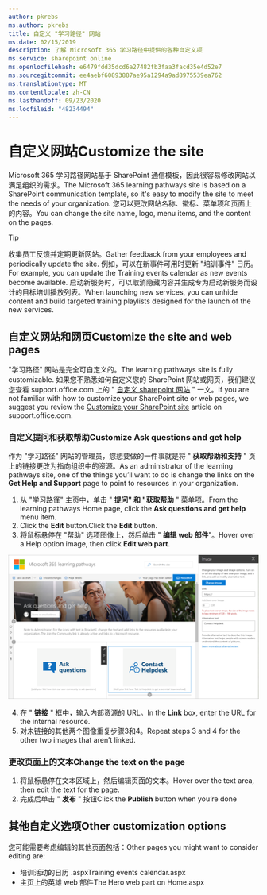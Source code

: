 ```yaml
---
author: pkrebs
ms.author: pkrebs
title: 自定义 "学习路径" 网站
ms.date: 02/15/2019
description: 了解 Microsoft 365 学习路径中提供的各种自定义项
ms.service: sharepoint online
ms.openlocfilehash: e6479fdd35dcd6a27482fb3faa3facd35e4d52e7
ms.sourcegitcommit: ee4aebf60893887ae95a1294a9ad8975539ea762
ms.translationtype: MT
ms.contentlocale: zh-CN
ms.lasthandoff: 09/23/2020
ms.locfileid: "48234494"
---
```

# <a name="customize-the-site"></a><span data-ttu-id="408b4-103">自定义网站</span><span class="sxs-lookup"><span data-stu-id="408b4-103">Customize the site</span></span>

<span data-ttu-id="408b4-104">Microsoft 365 学习路径网站基于 SharePoint 通信模板，因此很容易修改网站以满足组织的需求。</span><span class="sxs-lookup"><span data-stu-id="408b4-104">The Microsoft 365 learning pathways site is based on a SharePoint communication template, so it's easy to modify the site to meet the needs of your organization.</span></span> <span data-ttu-id="408b4-105">您可以更改网站名称、徽标、菜单项和页面上的内容。</span><span class="sxs-lookup"><span data-stu-id="408b4-105">You can change the site name, logo, menu items, and the content on the pages.</span></span> 

> [!TIP]
> <span data-ttu-id="408b4-106">收集员工反馈并定期更新网站。</span><span class="sxs-lookup"><span data-stu-id="408b4-106">Gather feedback from your employees and periodically update the site.</span></span> <span data-ttu-id="408b4-107">例如，可以在新事件可用时更新 "培训事件" 日历。</span><span class="sxs-lookup"><span data-stu-id="408b4-107">For example, you can update the Training events calendar as new events become available.</span></span> <span data-ttu-id="408b4-108">启动新服务时，可以取消隐藏内容并生成专为启动新服务而设计的目标培训播放列表。</span><span class="sxs-lookup"><span data-stu-id="408b4-108">When launching new services, you can unhide content and build targeted training playlists designed for the launch of the new services.</span></span> 

## <a name="customize-the-site-and-web-pages"></a><span data-ttu-id="408b4-109">自定义网站和网页</span><span class="sxs-lookup"><span data-stu-id="408b4-109">Customize the site and web pages</span></span>

<span data-ttu-id="408b4-110">"学习路径" 网站是完全可自定义的。</span><span class="sxs-lookup"><span data-stu-id="408b4-110">The learning pathways site is fully customizable.</span></span> <span data-ttu-id="408b4-111">如果您不熟悉如何自定义您的 SharePoint 网站或网页，我们建议您查看 support.office.com 上的 " [自定义 sharepoint 网站](https://support.office.com/article/customize-your-sharepoint-site-320b43e5-b047-4fda-8381-f61e8ac7f59b) " 一文。</span><span class="sxs-lookup"><span data-stu-id="408b4-111">If you are not familiar with how to customize your SharePoint site or web pages, we suggest you review the [Customize your SharePoint site](https://support.office.com/article/customize-your-sharepoint-site-320b43e5-b047-4fda-8381-f61e8ac7f59b) article on support.office.com.</span></span> 

### <a name="customize-ask-questions-and-get-help"></a><span data-ttu-id="408b4-112">自定义提问和获取帮助</span><span class="sxs-lookup"><span data-stu-id="408b4-112">Customize Ask questions and get help</span></span>

<span data-ttu-id="408b4-113">作为 "学习路径" 网站的管理员，您想要做的一件事就是将 " **获取帮助和支持** " 页上的链接更改为指向组织中的资源。</span><span class="sxs-lookup"><span data-stu-id="408b4-113">As an administrator of the learning pathways site, one of the things you’ll want to do is change the links on the **Get Help and Support** page to point to resources in your organization.</span></span> 

1.  <span data-ttu-id="408b4-114">从 "学习路径" 主页中，单击 " **提问" 和 "获取帮助** " 菜单项。</span><span class="sxs-lookup"><span data-stu-id="408b4-114">From the learning pathways Home page, click the **Ask questions and get help** menu item.</span></span>
2.  <span data-ttu-id="408b4-115">Click the **Edit** button.</span><span class="sxs-lookup"><span data-stu-id="408b4-115">Click the **Edit** button.</span></span>
3.  <span data-ttu-id="408b4-116">将鼠标悬停在 "帮助" 选项图像上，然后单击 " **编辑 web 部件**"。</span><span class="sxs-lookup"><span data-stu-id="408b4-116">Hover over a Help option image, then click **Edit web part**.</span></span>

![cg-edithelp.png](media/cg-edithelp.png)

4.  <span data-ttu-id="408b4-118">在 " **链接** " 框中，输入内部资源的 URL。</span><span class="sxs-lookup"><span data-stu-id="408b4-118">In the **Link** box, enter the URL for the internal resource.</span></span> 
5.  <span data-ttu-id="408b4-119">对未链接的其他两个图像重复步骤3和4。</span><span class="sxs-lookup"><span data-stu-id="408b4-119">Repeat steps 3 and 4 for the other two images that aren’t linked.</span></span>

### <a name="change-the-text-on-the-page"></a><span data-ttu-id="408b4-120">更改页面上的文本</span><span class="sxs-lookup"><span data-stu-id="408b4-120">Change the text on the page</span></span>

1. <span data-ttu-id="408b4-121">将鼠标悬停在文本区域上，然后编辑页面的文本。</span><span class="sxs-lookup"><span data-stu-id="408b4-121">Hover over the text area, then edit the text for the page.</span></span> 
2. <span data-ttu-id="408b4-122">完成后单击 " **发布** " 按钮</span><span class="sxs-lookup"><span data-stu-id="408b4-122">Click the **Publish** button when you’re done</span></span>

## <a name="other-customization-options"></a><span data-ttu-id="408b4-123">其他自定义选项</span><span class="sxs-lookup"><span data-stu-id="408b4-123">Other customization options</span></span>
<span data-ttu-id="408b4-124">您可能需要考虑编辑的其他页面包括：</span><span class="sxs-lookup"><span data-stu-id="408b4-124">Other pages you might want to consider editing are:</span></span>

- <span data-ttu-id="408b4-125">培训活动的日历 .aspx</span><span class="sxs-lookup"><span data-stu-id="408b4-125">Training events calendar.aspx</span></span>
- <span data-ttu-id="408b4-126">主页上的英雄 web 部件</span><span class="sxs-lookup"><span data-stu-id="408b4-126">The Hero web part on Home.aspx</span></span>

